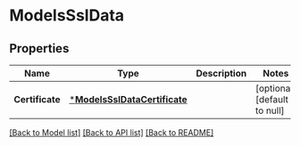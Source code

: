 # ModelsSslData

## Properties
Name | Type | Description | Notes
------------ | ------------- | ------------- | -------------
**Certificate** | [***ModelsSslDataCertificate**](models.ssl_data_certificate.md) |  | [optional] [default to null]

[[Back to Model list]](../README.md#documentation-for-models) [[Back to API list]](../README.md#documentation-for-api-endpoints) [[Back to README]](../README.md)


